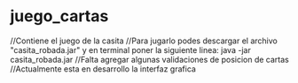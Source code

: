 # juego_cartas
//Contiene el juego de la casita 
//Para jugarlo podes descargar el archivo "casita_robada.jar" y en terminal poner la siguiente linea: java -jar casita_robada.jar
//Falta agregar algunas validaciones de posicion de cartas
//Actualmente esta en desarrollo la interfaz grafica
